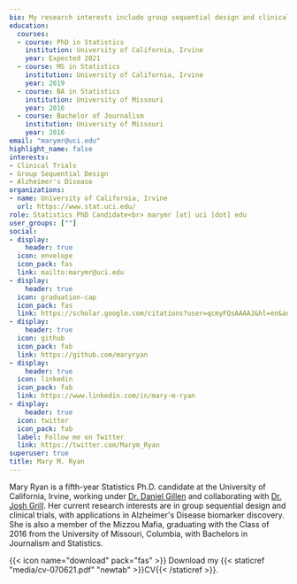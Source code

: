 ```yaml
---
bio: My research interests include group sequential design and clinical trials, with applications in Alzheimer's Disease biomarker discovery.
education:
  courses:
  - course: PhD in Statistics
    institution: University of California, Irvine
    year: Expected 2021
  - course: MS in Statistics
    institution: University of California, Irvine
    year: 2019
  - course: BA in Statistics
    institution: University of Missouri
    year: 2016
  - course: Bachelor of Journalism
    institution: University of Missouri
    year: 2016
email: "marymr@uci.edu"
highlight_name: false
interests:
- Clinical Trials
- Group Sequential Design
- Alzheimer's Disease
organizations:
- name: University of California, Irvine
  url: https://www.stat.uci.edu/
role: Statistics PhD Candidate<br> marymr [at] uci [dot] edu
user_groups: [""]
social:
- display:
    header: true
  icon: envelope
  icon_pack: fas
  link: mailto:marymr@uci.edu
- display:
    header: true
  icon: graduation-cap
  icon_pack: fas
  link: https://scholar.google.com/citations?user=qcmyFQsAAAAJ&hl=en&authuser=1
- display:
    header: true
  icon: github
  icon_pack: fab
  link: https://github.com/maryryan
- display:
    header: true
  icon: linkedin
  icon_pack: fab
  link: https://www.linkedin.com/in/mary-m-ryan
- display:
    header: true
  icon: twitter
  icon_pack: fab
  label: Follow me on Twitter
  link: https://twitter.com/Marym_Ryan
superuser: true
title: Mary M. Ryan
---
```


Mary Ryan is a fifth-year Statistics Ph.D. candidate at the University of California, Irvine, working under [Dr. Daniel Gillen](https://www.ics.uci.edu/~dgillen/) and collaborating with [Dr. Josh Grill](https://www.faculty.uci.edu/profile.cfm?faculty_id=6201). Her current research interests are in group sequential design and clinical trials, with applications in Alzheimer's Disease biomarker discovery. She is also a member of the Mizzou Mafia, graduating with the Class of 2016 from the University of Missouri, Columbia, with Bachelors in Journalism and Statistics.

{{< icon name="download" pack="fas" >}} Download my {{< staticref "media/cv-070621.pdf" "newtab" >}}CV{{< /staticref >}}.
